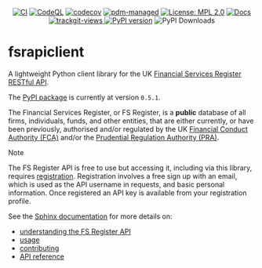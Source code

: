 <div align="center">
  
[![CI](https://github.com/sr-murthy/fsrapiclient/actions/workflows/ci.yml/badge.svg)](https://github.com/sr-murthy/fsrapiclient/actions/workflows/ci.yml)
[![CodeQL](https://github.com/sr-murthy/fsrapiclient/actions/workflows/codeql-analysis.yml/badge.svg)](https://github.com/sr-murthy/fsrapiclient/actions/workflows/codeql-analysis.yml)
[![codecov](https://codecov.io/github/sr-murthy/fsrapiclient/graph/badge.svg?token=F41VZIHT2K)](https://codecov.io/github/sr-murthy/fsrapiclient)
[![pdm-managed](https://img.shields.io/badge/pdm-managed-blueviolet)](https://pdm-project.org)
[![License: MPL
2.0](https://img.shields.io/badge/License-MPL_2.0-brightgreen.svg)](https://opensource.org/licenses/MPL-2.0)
[![Docs](https://readthedocs.org/projects/fsrapiclient/badge/?version=latest)](https://fsrapiclient.readthedocs.io/en/latest/?badge=latest)
<a href="https://trackgit.com">
<img src="https://us-central1-trackgit-analytics.cloudfunctions.net/token/ping/m45fbfbm6zgkqmfudv6m" alt="trackgit-views" />
</a>
[![PyPI version](https://img.shields.io/pypi/v/fsrapiclient?logo=python&color=41bb13)](https://pypi.org/project/fsrapiclient)
![PyPI Downloads](https://static.pepy.tech/badge/fsrapiclient)

</div>

# fsrapiclient

A lightweight Python client library for the UK [Financial Services Register](https://register.fca.org.uk/s/) [RESTful API](https://register.fca.org.uk/Developer/s/).

The [PyPI package](https://pypi.org/project/fsrapiclient) is currently at version `0.5.1`.

The Financial Services Register, or FS Register, is a **public** database of all firms, individuals, funds, and other entities, that are either currently, or have been previously, authorised and/or regulated by the UK [Financial Conduct Authority (FCA)](https://www.fca.org.uk) and/or the [Prudential Regulation Authority (PRA)](http://bankofengland.co.uk/pra).

> [!NOTE]
> The FS Register API is free to use but accessing it, including via this library, requires [registration](https://register.fca.org.uk/Developer/ShAPI_LoginPage?ec=302&startURL=%2FDeveloper%2Fs%2F#). Registration involves a free sign up with an email, which is used as the API username in requests, and basic personal information. Once registered an API key is available from your registration profile.

See the [Sphinx documentation](https://fsrapiclient.readthedocs.io) for more details on:

* [understanding the FS Register API](https://fsrapiclient.readthedocs.io/sources/fs-register-api.html)
* [usage](https://fsrapiclient.readthedocs.io/sources/usage.html)
* [contributing](https://fsrapiclient.readthedocs.io/sources/contributing.html)
* [API reference](https://fsrapiclient.readthedocs.io/sources/api-reference.html)
